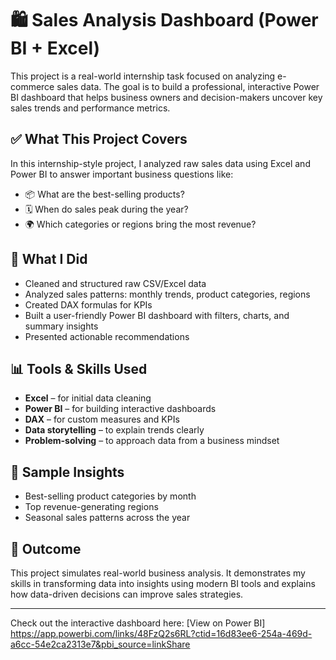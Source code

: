 # 🛍️ Sales Analysis Dashboard (Power BI + Excel)

This project is a real-world internship task focused on analyzing e-commerce sales data. The goal is to build a professional, interactive Power BI dashboard that helps business owners and decision-makers uncover key sales trends and performance metrics.

## ✅ What This Project Covers

In this internship-style project, I analyzed raw sales data using Excel and Power BI to answer important business questions like:
- 📦 What are the best-selling products?
- 🗓️ When do sales peak during the year?
- 🌍 Which categories or regions bring the most revenue?

## 🔧 What I Did
- Cleaned and structured raw CSV/Excel data
- Analyzed sales patterns: monthly trends, product categories, regions
- Created DAX formulas for KPIs
- Built a user-friendly Power BI dashboard with filters, charts, and summary insights
- Presented actionable recommendations

## 📊 Tools & Skills Used
- **Excel** – for initial data cleaning
- **Power BI** – for building interactive dashboards
- **DAX** – for custom measures and KPIs
- **Data storytelling** – to explain trends clearly
- **Problem-solving** – to approach data from a business mindset

## 📌 Sample Insights
- Best-selling product categories by month
- Top revenue-generating regions
- Seasonal sales patterns across the year

## 💼 Outcome
This project simulates real-world business analysis. It demonstrates my skills in transforming data into insights using modern BI tools and explains how data-driven decisions can improve sales strategies.

---
Check out the interactive dashboard here: [View on Power BI] https://app.powerbi.com/links/48FzQ2s6RL?ctid=16d83ee6-254a-469d-a6cc-54e2ca2313e7&pbi_source=linkShare
